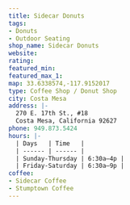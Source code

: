 ```yaml
---
title: Sidecar Donuts
tags:
- Donuts
- Outdoor Seating
shop_name: Sidecar Donuts
website: 
rating: 
featured_min: 
featured_max_1: 
map: 33.6338574,-117.9152017
type: Coffee Shop / Donut Shop
city: Costa Mesa
address: |-
  270 E. 17th St., #18
  Costa Mesa, California 92627
phone: 949.873.5424
hours: |-
  | Days   | Time   |
  | ------ | ------ |
  | Sunday-Thursday | 6:30a–4p |
  | Friday-Saturday | 6:30a–9p |
coffee:
- Sidecar Coffee
- Stumptown Coffee
---
```


